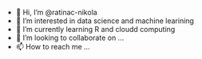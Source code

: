 - 👋 Hi, I’m @ratinac-nikola
- 👀 I’m interested in data science and machine learining
- 🌱 I’m currently learning R and cloudd computing
- 💞️ I’m looking to collaborate on ...
- 📫 How to reach me ...

<!---
ratinac-nikola/ratinac-nikola is a ✨ special ✨ repository because its `README.md` (this file) appears on your GitHub profile.
You can click the Preview link to take a look at your changes.
--->
